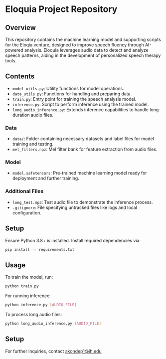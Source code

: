 # Eloquia Project Repository 

## Overview
This repository contains the machine learning model and supporting scripts for the Eloqia venture, designed to improve speech fluency through AI-powered analysis. Eloquia leverages audio data to detect and analyze speech patterns, aiding in the development of personalized speech therapy tools.

## Contents
- `model_utils.py`: Utility functions for model operations.
- `data_utils.py`: Functions for handling and preparing data.
- `train.py`: Entry point for training the speech analysis model.
- `inference.py`: Script to perform inference using the trained model.
- `long_audio_inference.py`: Extends inference capabilities to handle long-duration audio files.

### Data
- `data/`: Folder containing necessary datasets and label files for model training and testing.
- `mel_filters.npz`: Mel filter bank for feature extraction from audio files.

### Model
- `model.safetensors`: Pre-trained machine learning model ready for deployment and further training.

### Additional Files
- `long_test.mp3`: Test audio file to demonstrate the inference process.
- `.gitignore`: File specifying untracked files like logs and local configuration.

## Setup
Ensure Python 3.8+ is installed. Install required dependencies via:
```bash
pip install -r requirements.txt
```

## Usage
To train the model, run:
```bash
python train.py
```

For running inference:
```bash
python inference.py [AUDIO_FILE]
```

To process long audio files:
```bash
python long_audio_inference.py [AUDIO_FILE]
```

## Setup
For further inquiries, contact akondep1@jh.edu
